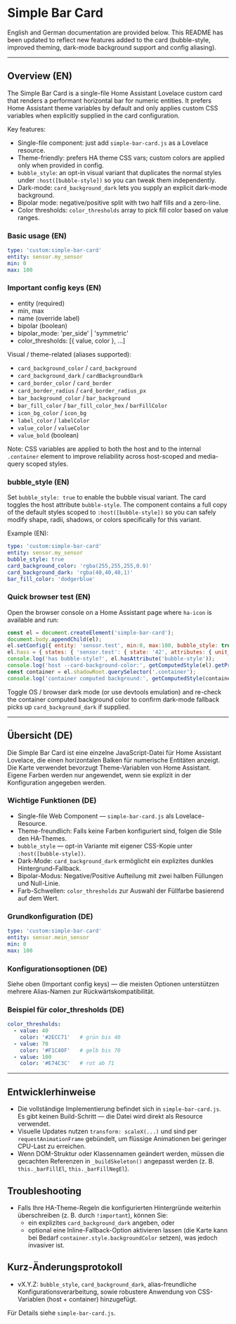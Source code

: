 # Simple Bar Card

English and German documentation are provided below. This README has been updated to reflect new features added to the card (bubble-style, improved theming, dark-mode background support and config aliasing).

---

## Overview (EN)

The Simple Bar Card is a single-file Home Assistant Lovelace custom card that renders a performant horizontal bar for numeric entities. It prefers Home Assistant theme variables by default and only applies custom CSS variables when explicitly supplied in the card configuration.

Key features:
- Single-file component: just add `simple-bar-card.js` as a Lovelace resource.
- Theme-friendly: prefers HA theme CSS vars; custom colors are applied only when provided in config.
- `bubble_style`: an opt-in visual variant that duplicates the normal styles under `:host([bubble-style])` so you can tweak them independently.
- Dark-mode: `card_background_dark` lets you supply an explicit dark-mode background.
- Bipolar mode: negative/positive split with two half fills and a zero-line.
- Color thresholds: `color_thresholds` array to pick fill color based on value ranges.

### Basic usage (EN)

```yaml
type: 'custom:simple-bar-card'
entity: sensor.my_sensor
min: 0
max: 100
```

### Important config keys (EN)

- entity (required)
- min, max
- name (override label)
- bipolar (boolean)
- bipolar_mode: 'per_side' | 'symmetric'
- color_thresholds: [{ value, color }, ...]

Visual / theme-related (aliases supported):

- `card_background_color` / `card_background`
- `card_background_dark` / `cardBackgroundDark`
- `card_border_color` / `card_border`
- `card_border_radius` / `card_border_radius_px`
- `bar_background_color` / `bar_background`
- `bar_fill_color` / `bar_fill_color_hex` / `barFillColor`
- `icon_bg_color` / `icon_bg`
- `label_color` / `labelColor`
- `value_color` / `valueColor`
- `value_bold` (boolean)

Note: CSS variables are applied to both the host and to the internal `.container` element to improve reliability across host-scoped and media-query scoped styles.

### bubble_style (EN)

Set `bubble_style: true` to enable the bubble visual variant. The card toggles the host attribute `bubble-style`. The component contains a full copy of the default styles scoped to `:host([bubble-style])` so you can safely modify shape, radii, shadows, or colors specifically for this variant.

Example (EN):

```yaml
type: 'custom:simple-bar-card'
entity: sensor.my_sensor
bubble_style: true
card_background_color: 'rgba(255,255,255,0.9)'
card_background_dark: 'rgba(40,40,40,1)'
bar_fill_color: 'dodgerblue'
```

### Quick browser test (EN)

Open the browser console on a Home Assistant page where `ha-icon` is available and run:

```js
const el = document.createElement('simple-bar-card');
document.body.appendChild(el);
el.setConfig({ entity: 'sensor.test', min:0, max:100, bubble_style: true, card_background_color: 'rgba(255,200,200,1)', card_background_dark: 'rgba(40,40,40,1)', bar_fill_color: 'dodgerblue' });
el.hass = { states: { 'sensor.test': { state: '42', attributes: { unit_of_measurement: '%', friendly_name: 'Test' } } } };
console.log('has bubble-style?', el.hasAttribute('bubble-style'));
console.log('host --card-background-color:', getComputedStyle(el).getPropertyValue('--card-background-color'));
const container = el.shadowRoot.querySelector('.container');
console.log('container computed background:', getComputedStyle(container).backgroundColor);
```

Toggle OS / browser dark mode (or use devtools emulation) and re-check the container computed background color to confirm dark-mode fallback picks up `card_background_dark` if supplied.

---

## Übersicht (DE)

Die Simple Bar Card ist eine einzelne JavaScript-Datei für Home Assistant Lovelace, die einen horizontalen Balken für numerische Entitäten anzeigt. Die Karte verwendet bevorzugt Theme-Variablen von Home Assistant. Eigene Farben werden nur angewendet, wenn sie explizit in der Konfiguration angegeben werden.

### Wichtige Funktionen (DE)

- Single-file Web Component — `simple-bar-card.js` als Lovelace-Resource.
- Theme-freundlich: Falls keine Farben konfiguriert sind, folgen die Stile den HA-Themes.
- `bubble_style` — opt-in Variante mit eigener CSS-Kopie unter `:host([bubble-style])`.
- Dark-Mode: `card_background_dark` ermöglicht ein explizites dunkles Hintergrund-Fallback.
- Bipolar-Modus: Negative/Positive Aufteilung mit zwei halben Füllungen und Null-Linie.
- Farb-Schwellen: `color_thresholds` zur Auswahl der Füllfarbe basierend auf dem Wert.

### Grundkonfiguration (DE)

```yaml
type: 'custom:simple-bar-card'
entity: sensor.mein_sensor
min: 0
max: 100
```

### Konfigurationsoptionen (DE)

Siehe oben (Important config keys) — die meisten Optionen unterstützen mehrere Alias-Namen zur Rückwärtskompatibilität.

### Beispiel für color_thresholds (DE)

```yaml
color_thresholds:
  - value: 40
    color: '#2ECC71'   # grün bis 40
  - value: 70
    color: '#F1C40F'   # gelb bis 70
  - value: 100
    color: '#E74C3C'   # rot ab 71
```

---

## Entwicklerhinweise

- Die vollständige Implementierung befindet sich in `simple-bar-card.js`. Es gibt keinen Build-Schritt — die Datei wird direkt als Resource verwendet.
- Visuelle Updates nutzen `transform: scaleX(...)` und sind per `requestAnimationFrame` gebündelt, um flüssige Animationen bei geringer CPU-Last zu erreichen.
- Wenn DOM-Struktur oder Klassennamen geändert werden, müssen die gecachten Referenzen in `_buildSkeleton()` angepasst werden (z. B. `this._barFillEl`, `this._barFillNegEl`).

## Troubleshooting

- Falls Ihre HA-Theme-Regeln die konfigurierten Hintergründe weiterhin überschreiben (z. B. durch `!important`), können Sie:
  - ein explizites `card_background_dark` angeben, oder
  - optional eine Inline-Fallback-Option aktivieren lassen (die Karte kann bei Bedarf `container.style.backgroundColor` setzen), was jedoch invasiver ist.

## Kurz-Änderungsprotokoll

- vX.Y.Z: `bubble_style`, `card_background_dark`, alias-freundliche Konfigurationsverarbeitung, sowie robustere Anwendung von CSS-Variablen (host + container) hinzugefügt.

Für Details siehe `simple-bar-card.js`.
